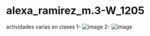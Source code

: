 # alexa_ramirez_m.3-W_1205
actividades varias en clases
1-
![image](https://github.com/user-attachments/assets/06ee70b7-5450-409b-ae82-e47659582b97)
2-
![image](https://github.com/user-attachments/assets/e7146e2d-3b4f-48e9-b472-b74032c8888a)


